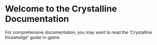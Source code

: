 # Welcome to the Crystalline Documentation

For comprehensive documentation, you may want to read the 'Crystalline Knowledge' guide in-game.

